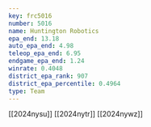```yaml
---
key: frc5016
number: 5016
name: Huntington Robotics
epa_end: 13.18
auto_epa_end: 4.98
teleop_epa_end: 6.95
endgame_epa_end: 1.24
winrate: 0.4048
district_epa_rank: 907
district_epa_percentile: 0.4964
type: Team
---
```

[[2024nysu]]
[[2024nytr]]
[[2024nywz]]

